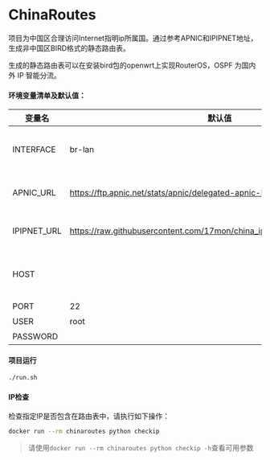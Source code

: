 # ChinaRoutes

项目为中国区合理访问Internet指明ip所属国。通过参考APNIC和IPIPNET地址，生成非中国区BIRD格式的静态路由表。

生成的静态路由表可以在安装bird包的openwrt上实现RouterOS，OSPF 为国内外 IP 智能分流。

#### 环境变量清单及默认值：
| 变量名         | 默认值                                                                            | 说明                   |
|-------------|--------------------------------------------------------------------------------|----------------------|
| INTERFACE   | br-lan                                                                         | openwrt中的interface名称 |
| APNIC_URL   | https://ftp.apnic.net/stats/apnic/delegated-apnic-latest                       | apnic的ip表下载地址        |
| IPIPNET_URL | https://raw.githubusercontent.com/17mon/china_ip_list/master/china_ip_list.txt | ipipnet的ip表下载地址      |
| HOST        |                                                                                | 远端Openwrt地址，上传地址表    |
| PORT        | 22                                                                             | ssh端口                |
| USER        | root                                                                           | ssh用户                |
| PASSWORD    |                                                                                | ssh密码                |

#### 项目运行
```bash
./run.sh
```

#### IP检查
检查指定IP是否包含在路由表中，请执行如下操作：
```bash
docker run --rm chinaroutes python checkip
```
> 请使用`docker run --rm chinaroutes python checkip -h`查看可用参数